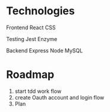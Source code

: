 # Technologies

Frontend
React
CSS

Testing
Jest
Enzyme

Backend
Express
Node
MySQL

# Roadmap

1. start tdd work flow
2. create Oauth account and login flow
3. Plan

